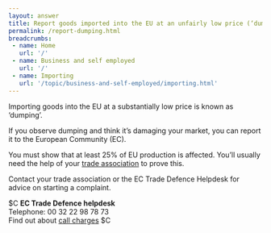 ```yaml
---
layout: answer
title: Report goods imported into the EU at an unfairly low price (‘dumping’)
permalink: /report-dumping.html
breadcrumbs:
 - name: Home
   url: '/'
 - name: Business and self employed
   url: '/'
 - name: Importing
   url: '/topic/business-and-self-employed/importing.html' 
---
```


Importing goods into the EU at a substantially low price is known as ‘dumping’.

If you observe dumping and think it’s damaging your market, you can report it to the European Community (EC).

You must show that at least 25% of EU production is affected. You’ll usually need the help of your [trade association](https://www.ukecc-services.net/ukpbata.cfm) to prove this. 

Contact your trade association or the EC Trade Defence Helpdesk for advice on starting a complaint.

$C
**EC Trade Defence helpdesk**   
Telephone: 00 32 22 98 78 73   
Find out about [call charges](/call-charges.gov.uk)
$C






